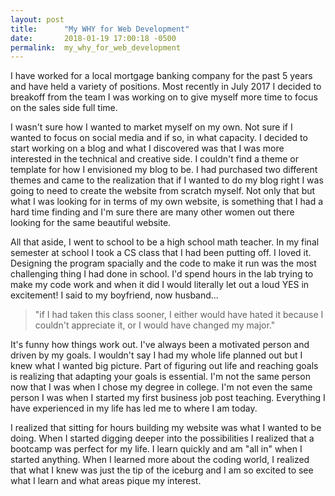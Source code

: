 ```yaml
---
layout: post
title:      "My WHY for Web Development"
date:       2018-01-19 17:00:18 -0500
permalink:  my_why_for_web_development
---
```



I have worked for a local mortgage banking company for the past 5 years and have held a variety of positions. Most recently in July 2017 I decided to breakoff from the team I was working on to give myself more time to focus on the sales side full time.  

I wasn't sure how I wanted to market myself on my own. Not sure if I wanted to focus on social media and if so, in what capacity.  I decided to start working on a blog and what I discovered was that I was more interested in the technical and creative side.  I couldn't find a theme or template for how I envisioned my blog to be. I had purchased two different themes and came to the realization that if I wanted to do my blog right I was going to need to create the website from scratch myself. Not only that but what I was looking for in terms of my own website, is something that I had a hard time finding and I'm sure there are many other women out there looking for the same beautiful website.

All that aside, I went to school to be a high school math teacher.  In my final semester at school I took a CS class that I had been putting off.  I loved it.  Designing the program spacially and the code to make it run was the most challenging thing I had done in school. I'd spend hours in the lab trying to make my code work and when it did I would literally let out a loud YES in excitement!  I said to my boyfriend, now husband...
> "if I had taken this class sooner, I either would have hated it because I couldn't appreciate it, or I would have changed my major."

It's funny how things work out.  I've always been a motivated person and driven by my goals.  I wouldn't say I had my whole life planned out but I knew what I wanted big picture. Part of figuring out life and reaching goals is realizing that adapting your goals is essential.  I'm not the same person now that I was when I chose my degree in college.  I'm not even the same person I was when I started my first business job post teaching.  Everything I have experienced in my life has led me to where I am today.  

I realized that sitting for hours building my website was what I wanted to be doing. When I started digging deeper into the possibilities I realized that a bootcamp was perfect for my life.  I learn quickly and am "all in" when I started anything.  When I learned more about the coding world, I realized that what I knew was just the tip of the iceburg and I am so excited to see what I learn and what areas pique my interest. 
